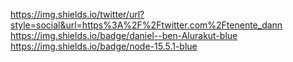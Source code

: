 https://img.shields.io/twitter/url?style=social&url=https%3A%2F%2Ftwitter.com%2Ftenente_dann
https://img.shields.io/badge/daniel--ben-Alurakut-blue
https://img.shields.io/badge/node-15.5.1-blue